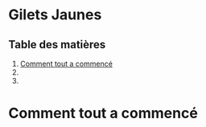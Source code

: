 # Gilets Jaunes

## Table des matières

1. [Comment tout a commencé](#Comment-tout-a-commencé)
2. 
3. 


























































# Comment tout a commencé


